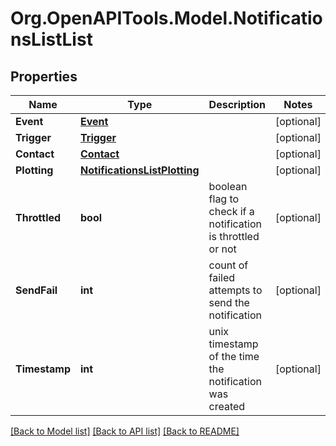 
# Org.OpenAPITools.Model.NotificationsListList

## Properties

Name | Type | Description | Notes
------------ | ------------- | ------------- | -------------
**Event** | [**Event**](Event.md) |  | [optional] 
**Trigger** | [**Trigger**](Trigger.md) |  | [optional] 
**Contact** | [**Contact**](Contact.md) |  | [optional] 
**Plotting** | [**NotificationsListPlotting**](NotificationsListPlotting.md) |  | [optional] 
**Throttled** | **bool** | boolean flag to check if a notification is throttled or not | [optional] 
**SendFail** | **int** | count of failed attempts to send the notification | [optional] 
**Timestamp** | **int** | unix timestamp of the time the notification was created | [optional] 

[[Back to Model list]](../README.md#documentation-for-models)
[[Back to API list]](../README.md#documentation-for-api-endpoints)
[[Back to README]](../README.md)

